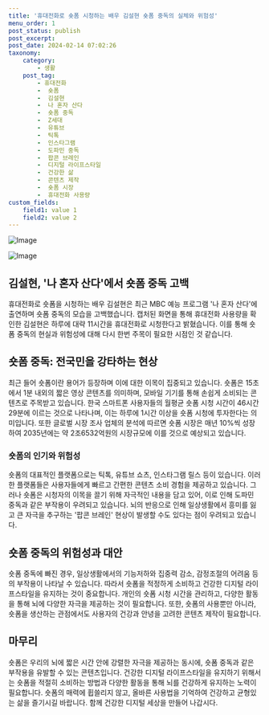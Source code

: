 ```yaml
---
title: '휴대전화로 숏폼 시청하는 배우 김설현 숏폼 중독의 실체와 위험성'
menu_order: 1
post_status: publish
post_excerpt: 
post_date: 2024-02-14 07:02:26
taxonomy:
    category:
        - 생활
    post_tag:
        - 휴대전화
        -  숏폼
        -  김설현
        -  나 혼자 산다
        -  숏폼 중독
        -  Z세대
        -  유튜브
        -  틱톡
        -  인스타그램
        -  도파민 중독
        -  팝콘 브레인
        -  디지털 라이프스타일
        -  건강한 삶
        -  콘텐츠 제작
        -  숏폼 시장
        -  휴대전화 사용량
custom_fields:
    field1: value 1
    field2: value 2
---
```


![Image](https://imgnews.pstatic.net/image/023/2024/02/13/0003816378_001_20240213125401075.jpg?type=w647)

![Image](https://imgnews.pstatic.net/image/023/2024/02/13/0003816378_002_20240213125401113.jpg?type=w647)

## 김설현, '나 혼자 산다'에서 숏폼 중독 고백
휴대전화로 숏폼을 시청하는 배우 김설현은 최근 MBC 예능 프로그램 '나 혼자 산다'에 출연하며 숏폼 중독의 모습을 고백했습니다. 캡처된 화면을 통해 휴대전화 사용량을 확인한 김설현은 하루에 대략 11시간을 휴대전화로 시청한다고 밝혔습니다. 이를 통해 숏폼 중독의 현실과 위험성에 대해 다시 한번 주목이 필요한 시점인 것 같습니다.
## 숏폼 중독: 전국민을 강타하는 현상
최근 들어 숏폼이란 용어가 등장하며 이에 대한 이목이 집중되고 있습니다. 숏폼은 15초에서 1분 내외의 짧은 영상 콘텐츠를 의미하며, 모바일 기기를 통해 손쉽게 소비되는 콘텐츠로 주목받고 있습니다. 한국 스마트폰 사용자들의 월평균 숏폼 시청 시간이 46시간29분에 이르는 것으로 나타나며, 이는 하루에 1시간 이상을 숏폼 시청에 투자한다는 의미입니다. 또한 글로벌 시장 조사 업체의 분석에 따르면 숏폼 시장은 매년 10%씩 성장하여 2035년에는 약 2조6532억원의 시장규모에 이를 것으로 예상되고 있습니다.
### 숏폼의 인기와 위험성
숏폼의 대표적인 플랫폼으로는 틱톡, 유튜브 쇼츠, 인스타그램 릴스 등이 있습니다. 이러한 플랫폼들은 사용자들에게 빠르고 간편한 콘텐츠 소비 경험을 제공하고 있습니다. 그러나 숏폼은 시청자의 이목을 끌기 위해 자극적인 내용을 담고 있어, 이로 인해 도파민 중독과 같은 부작용이 우려되고 있습니다. 뇌의 반응으로 인해 일상생활에서 흥미를 잃고 큰 자극을 추구하는 '팝콘 브레인' 현상이 발생할 수도 있다는 점이 우려되고 있습니다.
## 숏폼 중독의 위험성과 대안
숏폼 중독에 빠진 경우, 일상생활에서의 기능저하와 집중력 감소, 감정조절의 어려움 등의 부작용이 나타날 수 있습니다. 따라서 숏폼을 적정하게 소비하고 건강한 디지털 라이프스타일을 유지하는 것이 중요합니다. 개인의 숏폼 시청 시간을 관리하고, 다양한 활동을 통해 뇌에 다양한 자극을 제공하는 것이 필요합니다. 또한, 숏폼의 사용뿐만 아니라, 숏폼을 생산하는 관점에서도 사용자의 건강과 안녕을 고려한 콘텐츠 제작이 필요합니다.
## 마무리
숏폼은 우리의 뇌에 짧은 시간 안에 강렬한 자극을 제공하는 동시에, 숏폼 중독과 같은 부작용을 유발할 수 있는 콘텐츠입니다. 건강한 디지털 라이프스타일을 유지하기 위해서는 숏폼을 적절히 소비하는 방법과 다양한 활동을 통해 뇌를 건강하게 유지하는 노력이 필요합니다. 숏폼의 매력에 휩쓸리지 않고, 올바른 사용법을 기억하여 건강하고 균형있는 삶을 즐기시길 바랍니다. 함께 건강한 디지털 세상을 만들어 나갑시다.
